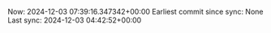 Now: 2024-12-03 07:39:16.347342+00:00 Earliest commit since sync: None Last sync: 2024-12-03 04:42:52+00:00
